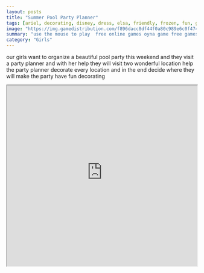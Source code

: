 ```yaml
---
layout: posts
title: "Summer Pool Party Planner"
tags: [ariel, decorating, disney, dress, elsa, friendly, frozen, fun, games, html5, mobile, party, princesses, rapunzel, summer, free, online, games, oyna, game, free, games, play, play, games]
image: "https://img.gamedistribution.com/f896dacc8df44f0a80c989e6c0f47439.jpg"
summary: "use the mouse to play  free online games oyna game free games play play games"
category: "Girls"
---
```


our girls want to organize a beautiful pool party this weekend and they visit a party planner and with her help they will visit two wonderful location help the party planner decorate every location and in the end decide where they will make the party have fun decorating

<iframe width="100%" height="480px;" src="https://html5.gamedistribution.com/f896dacc8df44f0a80c989e6c0f47439/"></iframe>
